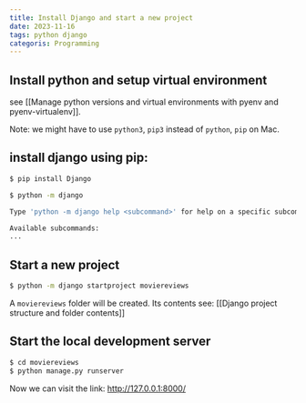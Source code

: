```yaml
---
title: Install Django and start a new project
date: 2023-11-16
tags: python django
categoris: Programming
---
```


## Install python and setup virtual environment

see [[Manage python versions and virtual environments with pyenv and pyenv-virtualenv]].

Note: we might have to use `python3`, `pip3`  instead of `python`, `pip` on Mac.

## install django using pip:

```bash
$ pip install Django

$ python -m django

Type 'python -m django help <subcommand>' for help on a specific subcommand.

Available subcommands:
...
```

## Start a new project

```bash
$ python -m django startproject moviereviews
```

A `moviereviews` folder will be created.  Its contents see: [[Django project structure and folder contents]]

## Start the local development server

```bash
$ cd moviereviews
$ python manage.py runserver
```

Now we can visit the link:  http://127.0.0.1:8000/